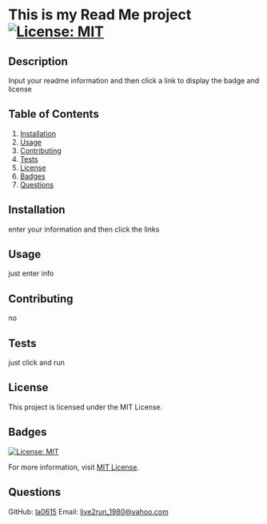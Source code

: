 
  # This is my Read Me project [![License: MIT](https://img.shields.io/badge/License-MIT-yellow.svg)](https://opensource.org/licenses/MIT)

  ## Description
  Input your readme information and then click a link to display the badge and license

  ## Table of Contents
  1. [Installation](#installation)
  2. [Usage](#usage)
  3. [Contributing](#contributing)
  4. [Tests](#tests)
  5. [License](#license)
  6. [Badges](#Badges)
  7. [Questions](#questions)

  ## Installation
  enter your information and then click the links

  ## Usage
  just enter info

  ## Contributing
  no

  ## Tests
  just click and run

  ## License
  This project is licensed under the MIT License.

  ## Badges
  [![License: MIT](https://img.shields.io/badge/License-MIT-yellow.svg)](https://opensource.org/licenses/MIT)

  For more information, visit [MIT License](https://opensource.org/licenses/MIT).

  ## Questions
  GitHub: [la0615](https://github.com/la0615)
  Email: live2run_1980@yahoo.com
  